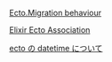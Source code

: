 [Ecto.Migration behaviour](https://hexdocs.pm/ecto_sql/Ecto.Migration.html#index/3)

[Elixir Ecto Association](https://qiita.com/sand/items/5581497972473e308f05)

[ecto の datetime について](https://scrapbox.io/mopp/ecto_%E3%81%AE_datetime_%E3%81%AB%E3%81%A4%E3%81%84%E3%81%A6)

